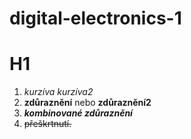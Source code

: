 # digital-electronics-1

# H1
1. *kurzíva* _kurzíva2_
2. **zdůraznění** nebo __zdůraznění2__
3. **_kombinované zdůraznění_**
4. ~~přeškrtnutí.~~
